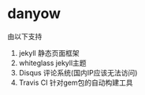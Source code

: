 # danyow

由以下支持

1. jekyll 静态页面框架
2. whiteglass jekyll主题
3. Disqus 评论系统(国内IP应该无法访问)
4. Travis CI 针对gem包的自动构建工具
